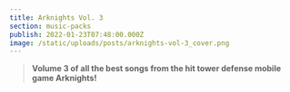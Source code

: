 ```yaml
---
title: Arknights Vol. 3
section: music-packs
publish: 2022-01-23T07:48:00.000Z
image: /static/uploads/posts/arknights-vol-3_cover.png
---
```


> **Volume 3 of all the best songs from the hit tower defense mobile game Arknights!**
